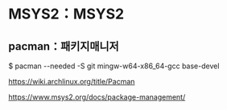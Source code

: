 # MSYS2：MSYS2

## pacman：패키지매니저

$ pacman --needed -S git mingw-w64-x86_64-gcc base-devel

https://wiki.archlinux.org/title/Pacman

https://www.msys2.org/docs/package-management/
